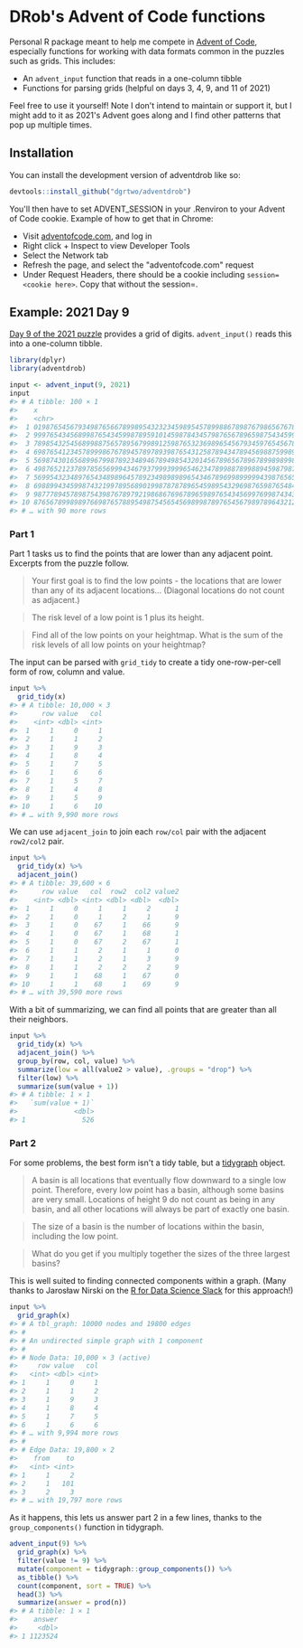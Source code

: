 <!-- README.md is generated from README.Rmd. Please edit that file -->



# DRob's Advent of Code functions

<!-- badges: start -->
<!-- badges: end -->

Personal R package meant to help me compete in [Advent of Code](https://adventofcode.com/), especially functions for working with data formats common in the puzzles such as grids. This includes:

* An `advent_input` function that reads in a one-column tibble
* Functions for parsing grids (helpful on days 3, 4, 9, and 11 of 2021)

Feel free to use it yourself! Note I don't intend to maintain or support it, but I might add to it as 2021's Advent goes along and I find other patterns that pop up multiple times.

## Installation

You can install the development version of adventdrob like so:

``` r
devtools::install_github("dgrtwo/adventdrob")
```

You'll then have to set ADVENT_SESSION in your .Renviron to your Advent of Code cookie. Example of how to get that in Chrome:

* Visit [adventofcode.com](https://adventofcode.com/), and log in
* Right click + Inspect to view Developer Tools
* Select the Network tab
* Refresh the page, and select the "adventofcode.com" request
* Under Request Headers, there should be a cookie including `session=<cookie here>`. Copy that without the session=.

## Example: 2021 Day 9

[Day 9 of the 2021 puzzle](https://adventofcode.com/2021/day/9) provides a grid of digits. `advent_input()` reads this into a one-column tibble.


```r
library(dplyr)
library(adventdrob)

input <- advent_input(9, 2021)
input
#> # A tibble: 100 × 1
#>    x                                                                   
#>    <chr>                                                               
#>  1 0198765456793498765667899895432323459895457899886789876798656767890…
#>  2 9997654345689987654345998789591014598784345798765678965987543459921…
#>  3 7898543254568998875657895679989125987653236989654567934597654567899…
#>  4 6987654123457899986767894578978939876543125878943478945698875998954…
#>  5 5698743016568996799878923489467894985432014567896567896789989899893…
#>  6 4987652123789785656999434679379993999654623478998878998894598798789…
#>  7 5699543234897654348989645789234989898965434678969989999943987656578…
#>  8 6988994345998743219978956890199878787896545989543296987659876548467…
#>  9 9877789457898754398767897921986867696789659897654345699769987434345…
#> 10 8765678998989766987657889549875456545698998789765456798978964321234…
#> # … with 90 more rows
```

### Part 1

Part 1 tasks us to find the points that are lower than any adjacent point. Excerpts from the puzzle follow.

> Your first goal is to find the low points - the locations that are lower than any of its adjacent locations... (Diagonal locations do not count as adjacent.)

> The risk level of a low point is 1 plus its height.

> Find all of the low points on your heightmap. What is the sum of the risk levels of all low points on your heightmap?

The input can be parsed with `grid_tidy` to create a tidy one-row-per-cell form of row, column and value.


```r
input %>%
  grid_tidy(x)
#> # A tibble: 10,000 × 3
#>      row value   col
#>    <int> <dbl> <int>
#>  1     1     0     1
#>  2     1     1     2
#>  3     1     9     3
#>  4     1     8     4
#>  5     1     7     5
#>  6     1     6     6
#>  7     1     5     7
#>  8     1     4     8
#>  9     1     5     9
#> 10     1     6    10
#> # … with 9,990 more rows
```

We can use `adjacent_join` to join each `row/col` pair with the adjacent `row2/col2` pair.


```r
input %>%
  grid_tidy(x) %>%
  adjacent_join()
#> # A tibble: 39,600 × 6
#>      row value   col  row2  col2 value2
#>    <int> <dbl> <int> <dbl> <dbl>  <dbl>
#>  1     1     0     1     1     2      1
#>  2     1     0     1     2     1      9
#>  3     1     0    67     1    66      9
#>  4     1     0    67     1    68      1
#>  5     1     0    67     2    67      1
#>  6     1     1     2     1     1      0
#>  7     1     1     2     1     3      9
#>  8     1     1     2     2     2      9
#>  9     1     1    68     1    67      0
#> 10     1     1    68     1    69      9
#> # … with 39,590 more rows
```

With a bit of summarizing, we can find all points that are greater than all their neighbors.


```r
input %>%
  grid_tidy(x) %>%
  adjacent_join() %>%
  group_by(row, col, value) %>%
  summarize(low = all(value2 > value), .groups = "drop") %>%
  filter(low) %>%
  summarize(sum(value + 1))
#> # A tibble: 1 × 1
#>   `sum(value + 1)`
#>              <dbl>
#> 1              526
```

### Part 2

For some problems, the best form isn't a tidy table, but a [tidygraph](https://github.com/thomasp85/tidygraph) object.

> A basin is all locations that eventually flow downward to a single low point. Therefore, every low point has a basin, although some basins are very small. Locations of height 9 do not count as being in any basin, and all other locations will always be part of exactly one basin.

> The size of a basin is the number of locations within the basin, including the low point.

> What do you get if you multiply together the sizes of the three largest basins?

This is well suited to finding connected components within a graph. (Many thanks to Jarosław Nirski on the [R for Data Science Slack](https://rfordatascience.slack.com/) for this approach!)


```r
input %>%
  grid_graph(x)
#> # A tbl_graph: 10000 nodes and 19800 edges
#> #
#> # An undirected simple graph with 1 component
#> #
#> # Node Data: 10,000 × 3 (active)
#>     row value   col
#>   <int> <dbl> <int>
#> 1     1     0     1
#> 2     1     1     2
#> 3     1     9     3
#> 4     1     8     4
#> 5     1     7     5
#> 6     1     6     6
#> # … with 9,994 more rows
#> #
#> # Edge Data: 19,800 × 2
#>    from    to
#>   <int> <int>
#> 1     1     2
#> 2     1   101
#> 3     2     3
#> # … with 19,797 more rows
```

As it happens, this lets us answer part 2 in a few lines, thanks to the `group_components()` function in tidygraph.


```r
advent_input(9) %>%
  grid_graph(x) %>%
  filter(value != 9) %>%
  mutate(component = tidygraph::group_components()) %>%
  as_tibble() %>%
  count(component, sort = TRUE) %>%
  head(3) %>%
  summarize(answer = prod(n))
#> # A tibble: 1 × 1
#>    answer
#>     <dbl>
#> 1 1123524
```

